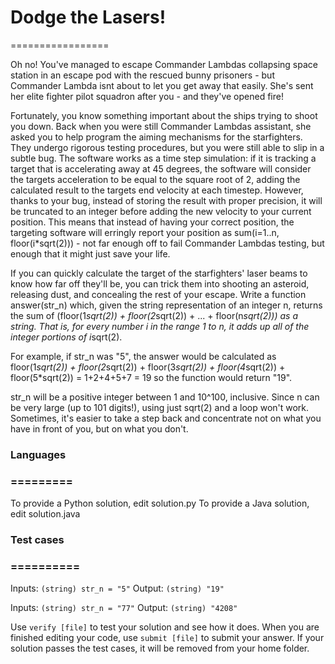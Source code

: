 # Dodge the Lasers!
=================

Oh no! You've managed to escape Commander Lambdas collapsing space station in an escape pod with the rescued bunny prisoners - but Commander Lambda isnt about to let you get away that easily. She's sent her elite fighter pilot squadron after you - and they've opened fire!

Fortunately, you know something important about the ships trying to shoot you down. Back when you were still Commander Lambdas assistant, she asked you to help program the aiming mechanisms for the starfighters. They undergo rigorous testing procedures, but you were still able to slip in a subtle bug. The software works as a time step simulation: if it is tracking a target that is accelerating away at 45 degrees, the software will consider the targets acceleration to be equal to the square root of 2, adding the calculated result to the targets end velocity at each timestep. However, thanks to your bug, instead of storing the result with proper precision, it will be truncated to an integer before adding the new velocity to your current position.  This means that instead of having your correct position, the targeting software will erringly report your position as sum(i=1..n, floor(i*sqrt(2))) - not far enough off to fail Commander Lambdas testing, but enough that it might just save your life.

If you can quickly calculate the target of the starfighters' laser beams to know how far off they'll be, you can trick them into shooting an asteroid, releasing dust, and concealing the rest of your escape.  Write a function answer(str_n) which, given the string representation of an integer n, returns the sum of (floor(1*sqrt(2)) + floor(2*sqrt(2)) + ... + floor(n*sqrt(2))) as a string. That is, for every number i in the range 1 to n, it adds up all of the integer portions of i*sqrt(2).

For example, if str_n was "5", the answer would be calculated as
floor(1*sqrt(2)) +
floor(2*sqrt(2)) +
floor(3*sqrt(2)) +
floor(4*sqrt(2)) +
floor(5*sqrt(2))
= 1+2+4+5+7 = 19
so the function would return "19".

str_n will be a positive integer between 1 and 10^100, inclusive. Since n can be very large (up to 101 digits!), using just sqrt(2) and a loop won't work. Sometimes, it's easier to take a step back and concentrate not on what you have in front of you, but on what you don't.

### Languages
### =========

To provide a Python solution, edit solution.py
To provide a Java solution, edit solution.java

### Test cases
### ==========

Inputs:
`(string) str_n = "5"`
Output:
`(string) "19"`

Inputs:
`(string) str_n = "77"`
Output:
`(string) "4208"`

Use `verify [file]` to test your solution and see how it does. When you are finished editing your code, use `submit [file]` to submit your answer. If your solution passes the test cases, it will be removed from your home folder.

